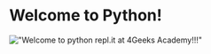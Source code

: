 # Welcome to Python!



!["Welcome to python repl.it at 4Geeks Academy!!!"](https://i.udemycdn.com/course/750x422/95568_9c21_6.jpg)

